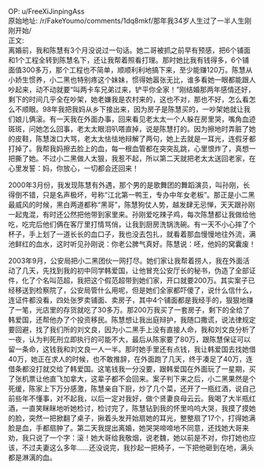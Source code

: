 
OP: u/FreeXiJinpingAss  
原始地址: /r/FakeYoumo/comments/1dq8mkf/那年我34岁人生过了一半人生刚刚开始/  
正文:  
离婚前，我和陈慧有3个月没说过一句话。她二哥被抓之前早有预感，把6个铺面和1个工程全转到陈慧名下，还让我帮着照看打理。那时她比我有钱得多，6个铺面值300多万，那个工程也不简单，顺顺利利地搞下来，至少能赚120万。陈慧从小娇生惯养，小二黑也特别疼这个妹妹，惯得她嚣张无比，谁多看她一眼都能跟人吵起来，动不动就要“叫两卡车兄弟过来，铲平你全家！”刚结婚那两年感情还好，剩下的时间几乎全在吵架，她老嫌我是农村来的，这也不对，那也不好，怎么看怎么不顺眼。98年我把我妈从乡下接出来，因为房子是陈慧买的，一吵架她就让我们娘儿俩滚。有一天我在外面办事，回来看见老太太一个人躲在房里哭，嘴角血迹斑斑，问她怎么回事，老太太眼泪叭嗒直掉，说是陈慧打的。因为擦地时弄脏了她的皮鞋，陈慧泼口大骂，老太太怯怯地辩解了两句，她上去就是一耳光，连假牙都打掉了。我帮我妈擦去脸上的血，每一根血管都在突突乱跳，心里恨炸了，真想一把撕了她。不过小二黑做人太狠，我惹不起，所以第二天就把老太太送回老家，在心里发誓：妈，你放心，一切都会还回来！

2000年3月份，我发现陈慧有外遇，那个男的是歌舞团的舞蹈演员，叫孙刚，长得倒不错，只是名声极坏，号称“江北第一鸭王，专办中年女老板”。那正是小二黑最威风的时候，黑白两道都称“黑哥”，陈慧狗仗人势，越发肆无忌惮，天天跟孙刚一起鬼混，有时还公然把他带到家里来。孙刚爱吃辣子鸡，每次陈慧都让我做给他吃，吃完后他们俩在客厅里打情骂俏，让我到厨房洗锅洗碗。有一天不小心摔了个杯子，手上划了一道长长的血口子，我也没去包扎，就看着那血慢慢地往外流，满池鲜红的血水，这时听见孙刚说：你老公脾气真好。陈慧说：呸，他妈的窝囊废！

2003年9月，公安局把小二黑团伙一网打尽。她们家让我帮着捞人，我在外面活动了几天，先找到我的初中同学韩爱国，让他冒充公安厅长的秘书，伪造了全部证件，化了个名叫范超，我把这个假范超带到她们家，开口就要200万。其实案子已经移送到检察院了，公安局管什么用呢，但是她们全家都吓傻了，说什么信什么，连证件都没看，四处张罗卖铺面、卖房子，其中4个铺面都是我经手的，狠狠地赚了一笔，光店里的存货就吃了30多万。那200万我买了一套房子，剩下的全给了韩爱国，还帮他办了个投资移民。陈慧想让我出庭辩护，我随口撒谎，说法律规定要回避，找了我们所的刘文良，因为小二黑手上没有直接人命，我和刘文良分析了一夜，认为判死刑立即执行的可能不大，最后从陈家要了80万，跟陈慧保证可以留一条命，这钱我和刘文良一人一半。那时她手里还有点钱，我让韩爱国去找她借40万，她正在求人的时候，也不敢推辞，在外面跑了几天，终于凑足了40万，连借条都没打就交给了韩爱国。这笔钱我一分没要，跟韩爱国在外面玩了一星期，买了张机票让他直飞加拿大，这辈子都不会回来。案子判下来之后，小二黑果然是个死缓，陈家上下万分感激，陈慧亲自下厨，炒了几个菜，还开了一瓶红酒，说自己前些年不懂事，对不起我，以后一定对我好，做个贤妻良母云云。我喝了大半瓶红酒，一直笑眯眯地听她检讨，检讨完了，陈慧钻到我的怀里呜呜大哭，我摸了摸她的脸，突然一把掀翻了桌子，揪着头发开始扇她的耳光，整整扇了17个，打得她满脸是血，手都扇肿了。第二天我提出离婚，她哭哭啼啼地不同意，还找她大哥来劝，我只说了一个字：滚！她大哥给我敬烟，说老魏，她以前是不对，你打她也应该，不过夫妻这么多年……还没说完，我抄起一把椅子，一下把他砸到在地，满头都是淋漓的血。
